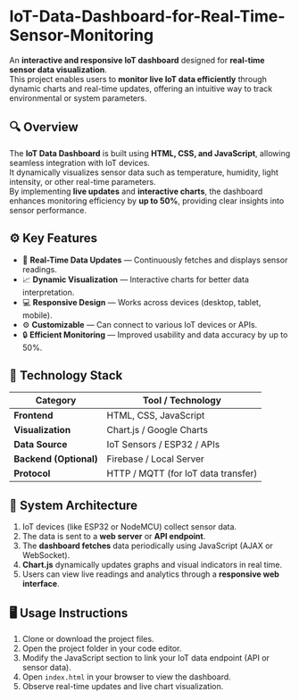 # IoT-Data-Dashboard-for-Real-Time-Sensor-Monitoring
An **interactive and responsive IoT dashboard** designed for **real-time sensor data visualization**.  
This project enables users to **monitor live IoT data efficiently** through dynamic charts and real-time updates, offering an intuitive way to track environmental or system parameters.

## 🔍 Overview

The **IoT Data Dashboard** is built using **HTML, CSS, and JavaScript**, allowing seamless integration with IoT devices.  
It dynamically visualizes sensor data such as temperature, humidity, light intensity, or other real-time parameters.  
By implementing **live updates** and **interactive charts**, the dashboard enhances monitoring efficiency by **up to 50%**, providing clear insights into sensor performance.

## ⚙️ Key Features

- 📡 **Real-Time Data Updates** — Continuously fetches and displays sensor readings.  
- 📈 **Dynamic Visualization** — Interactive charts for better data interpretation.  
- 💻 **Responsive Design** — Works across devices (desktop, tablet, mobile).  
- ⚙️ **Customizable** — Can connect to various IoT devices or APIs.  
- 🔒 **Efficient Monitoring** — Improved usability and data accuracy by up to 50%.

## 🧠 Technology Stack

| Category | Tool / Technology |
|-----------|-------------------|
| **Frontend** | HTML, CSS, JavaScript |
| **Visualization** | Chart.js / Google Charts |
| **Data Source** | IoT Sensors / ESP32 / APIs |
| **Backend (Optional)** | Firebase / Local Server |
| **Protocol** | HTTP / MQTT (for IoT data transfer) |

## 🧩 System Architecture

1. IoT devices (like ESP32 or NodeMCU) collect sensor data.  
2. The data is sent to a **web server** or **API endpoint**.  
3. The **dashboard fetches** data periodically using JavaScript (AJAX or WebSocket).  
4. **Chart.js** dynamically updates graphs and visual indicators in real time.  
5. Users can view live readings and analytics through a **responsive web interface**.

## 🖥️ Usage Instructions

1. Clone or download the project files.  
2. Open the project folder in your code editor.  
3. Modify the JavaScript section to link your IoT data endpoint (API or sensor data).  
4. Open `index.html` in your browser to view the dashboard.  
5. Observe real-time updates and live chart visualization.


